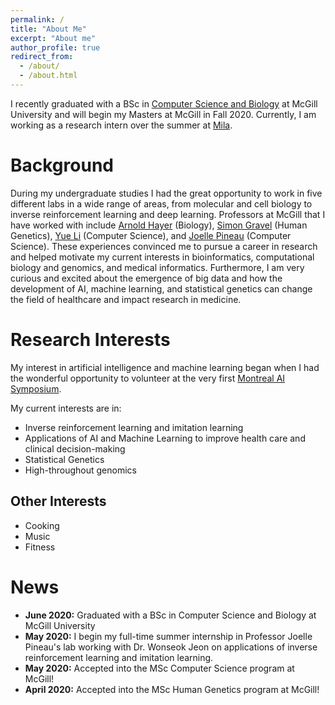 ```yaml
---
permalink: /
title: "About Me"
excerpt: "About me"
author_profile: true
redirect_from: 
  - /about/
  - /about.html
---
```


I recently graduated with a BSc in [Computer Science and Biology](https://www.mcgill.ca/study/2020-2021/faculties/science/undergraduate/programs/bachelor-science-bsc-major-computer-science-and-biology) at McGill University and will begin my Masters at McGill in Fall 2020.
Currently, I am working as a research intern over the summer at [Mila](https://mila.quebec/en).

Background
======
During my undergraduate studies I had the great opportunity to work in five different labs in a wide range of areas, from molecular and cell biology to inverse reinforcement learning and deep learning. Professors at McGill that I have worked with include [Arnold Hayer](https://hayerlab.org/) (Biology), [Simon Gravel](http://simongravel.lab.mcgill.ca/Home.html) (Human Genetics), [Yue Li](https://www.cs.mcgill.ca/~yueli/) (Computer Science), and [Joelle Pineau](https://www.cs.mcgill.ca/~jpineau/) (Computer Science). These experiences convinced me to pursue a career in research and helped motivate my current interests in bioinformatics, computational biology and genomics, and medical informatics. Furthermore, I am very curious and excited about the emergence of big data and how the development of AI, machine learning, and statistical genetics can change the field of healthcare and impact research in medicine.

Research Interests
======
My interest in artificial intelligence and machine learning began when I had the wonderful opportunity to volunteer at the very first [Montreal AI Symposium](http://montrealaisymposium.com/).

My current interests are in:
* Inverse reinforcement learning and imitation learning
* Applications of AI and Machine Learning to improve health care and clinical decision-making
* Statistical Genetics
* High-throughout genomics

Other Interests
------
* Cooking 
* Music
* Fitness

# News
<!--
* **July 2020:** Volunteering at ICML 2020
-->
* **June 2020:** Graduated with a BSc in Computer Science and Biology at McGill University
* **May 2020:** I begin my full-time summer internship in Professor Joelle Pineau's lab working with Dr. Wonseok Jeon on applications of     inverse reinforcement learning and imitation learning.
* **May 2020:** Accepted into the MSc Computer Science program at McGill!
* **April 2020:** Accepted into the MSc Human Genetics program at McGill!
